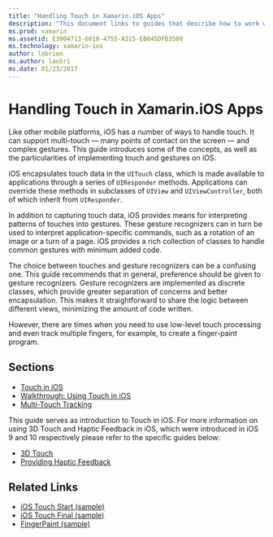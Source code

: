 ```yaml
---
title: "Handling Touch in Xamarin.iOS Apps"
description: "This document links to guides that describe how to work with touch, multi-touch, gestures, and 3D Touch in a Xamarin.iOS app."
ms.prod: xamarin
ms.assetid: E3904713-6018-4755-A315-EB045DFB3500
ms.technology: xamarin-ios
author: lobrien
ms.author: laobri
ms.date: 01/23/2017
---
```


# Handling Touch in Xamarin.iOS Apps

Like other mobile platforms, iOS has a number of ways to handle touch. It can support multi-touch — many points of contact on the screen — and complex gestures. This guide introduces some of the concepts, as well as the particularities of implementing touch and gestures on iOS.

iOS encapsulates touch data in the `UITouch` class, which is made available to applications through a series of `UIResponder` methods. Applications can override these methods in subclasses of `UIView` and `UIViewController`, both of which inherit from `UIResponder`.

In addition to capturing touch data, iOS provides means for interpreting patterns of touches into gestures. These gesture recognizers can in turn be used to interpret application-specific commands, such as a rotation of an image or a turn of a page. iOS provides a rich collection of classes to handle common gestures with minimum added code.

The choice between touches and gesture recognizers can be a confusing one. This guide recommends that in general, preference should be given to gesture recognizers. Gesture recognizers are implemented as discrete classes, which provide greater separation of concerns and better encapsulation. This makes it straightforward to share the logic between different views, minimizing the amount of code written.

However, there are times when you need to use low-level touch processing and even track multiple fingers, for example, to create a finger-paint program.

## Sections

- [Touch in iOS](touch-in-ios.md)
- [Walkthrough: Using Touch in iOS](ios-touch-walkthrough.md)
- [Multi-Touch Tracking](touch-tracking.md)

This guide serves as introduction to Touch in iOS. For more information on using 3D Touch and Haptic Feedback in iOS, which were introduced in iOS 9 and 10 respectively please refer to the specific guides below:

* [3D Touch](~/ios/platform/3d-touch.md)
* [Providing Haptic Feedback](~/ios/user-interface/ios-ui/haptic-feedback.md)

## Related Links

- [iOS Touch Start (sample)](https://developer.xamarin.com/samples/monotouch/ApplicationFundamentals/Touch_start)
- [iOS Touch Final (sample)](https://developer.xamarin.com/samples/monotouch/ApplicationFundamentals/Touch_final)
- [FingerPaint (sample)](https://developer.xamarin.com/samples/monotouch/ApplicationFundamentals/FingerPaint)
